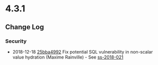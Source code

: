 # 4.3.1

<!--- Changes below this line will be automatically regenerated -->

## Change Log

### Security

 * 2018-12-18 [25bba4992](https://github.com/silverstripe/silverstripe-framework/commit/25bba49923a5a2cc90afcc64c58184b2fb0f2e20) Fix potential SQL vulnerability in non-scalar value hydration (Maxime Rainville) - See [ss-2018-021](https://www.silverstripe.org/download/security-releases/ss-2018-021)
